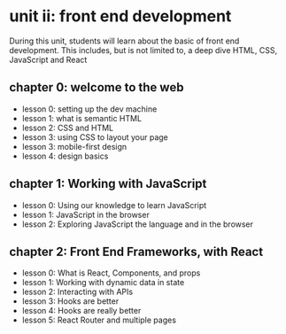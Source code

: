 # unit ii: front end development

During this unit, students will learn about the basic of front end development. This includes, but is not limited to, a deep dive HTML, CSS, JavaScript and React

## chapter 0: welcome to the web

- lesson 0: setting up the dev machine
- lesson 1: what is semantic HTML
- lesson 2: CSS and HTML
- lesson 3: using CSS to layout your page
- lesson 3: mobile-first design
- lesson 4: design basics

## chapter 1: Working with JavaScript

- lesson 0: Using our knowledge to learn JavaScript
- lesson 1: JavaScript in the browser
- lesson 2: Exploring JavaScript the language and in the browser

## chapter 2: Front End Frameworks, with React

- lesson 0: What is React, Components, and props
- lesson 1: Working with dynamic data in state
- lesson 2: Interacting with APIs
- lesson 3: Hooks are better
- lesson 4: Hooks are really better
- lesson 5: React Router and multiple pages
